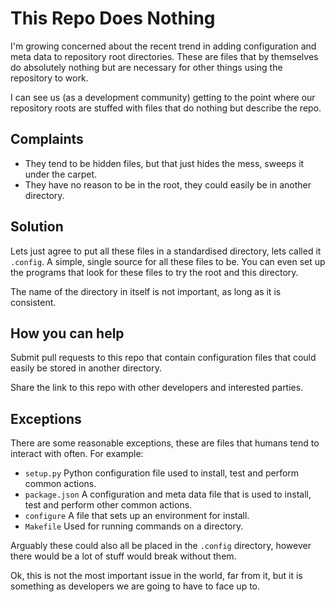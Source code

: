 # This Repo Does Nothing
I'm growing concerned about the recent trend in adding configuration and meta data to repository root directories. These are files that by themselves do absolutely nothing but are necessary for other things using the repository to work.

I can see us (as a development community) getting to the point where our repository roots are stuffed with files that do nothing but describe the repo.

## Complaints
* They tend to be hidden files, but that just hides the mess, sweeps it under the carpet.
* They have no reason to be in the root, they could easily be in another directory.

## Solution
Lets just agree to put all these files in a standardised directory, lets called it `.config`. A simple, single source for all these files to be. You can even set up the programs that look for these files to try the root and this directory.

The name of the directory in itself is not important, as long as it is consistent.

## How you can help
Submit pull requests to this repo that contain configuration files that could easily be stored in another directory.

Share the link to this repo with other developers and interested parties.

## Exceptions
There are some reasonable exceptions, these are files that humans tend to interact with often. For example:
* `setup.py`
    Python configuration file used to install, test and perform common actions.
* `package.json`
    A configuration and meta data file that is used to install, test and perform other common actions.
* `configure`
    A file that sets up an environment for install.
* `Makefile`
    Used for running commands on a directory.

Arguably these could also all be placed in the `.config` directory, however there would be a lot of stuff would break without them.

Ok, this is not the most important issue in the world, far from it, but it is something as developers we are going to have to face up to.
